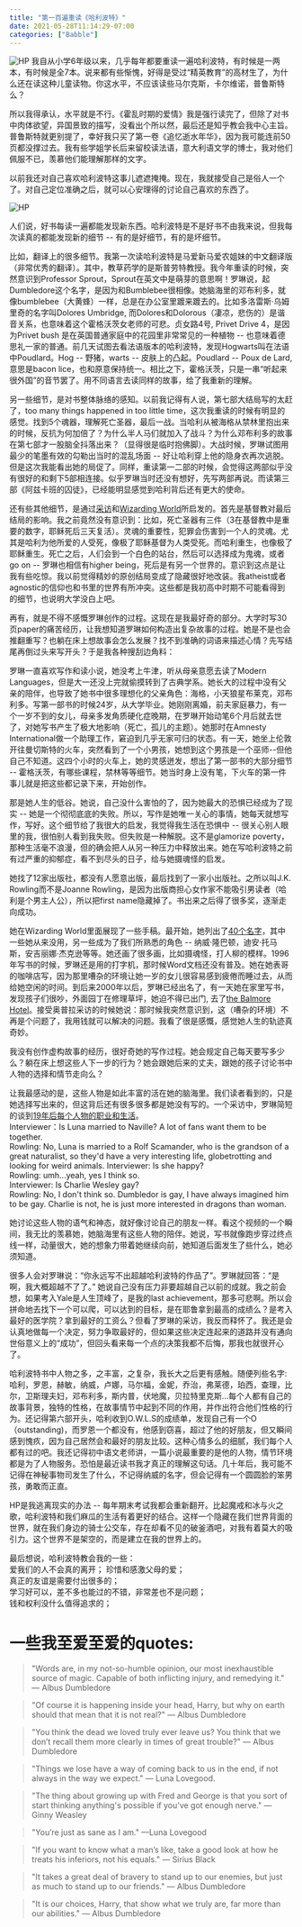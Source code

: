```yaml
---
title: "第一百遍重读《哈利波特》"
date: 2021-05-28T11:14:29-07:00
categories: ["Babble"]
---
```

![HP](/post/HarryPotter/HP1_Christmas.jpeg)
我自从小学6年级以来，几乎每年都要重读一遍哈利波特，有时候是一两本，有时候是全7本。说来都有些惭愧，好得是受过“精英教育”的高材生了，为什么还在读这种儿童读物。你这水平，不应该读些马尔克斯，卡尔维诺，普鲁斯特么？

所以我得承认，水平就是不行。《霍乱时期的爱情》我是强行读完了，但除了对书中肉体欲望，异国景致的描写，没看出个所以然，最后还是知乎教会我中心主旨。普鲁斯特就更别提了，幸好我只买了第一卷《追忆逝水年华》，因为我可能连前50页都没撑过去。我有些学姐学长后来留校读法语，意大利语文学的博士，我对他们佩服不已，羡慕他们能理解那样的文字。

以前我还对自己喜欢哈利波特这事儿遮遮掩掩。现在，我就接受自己是俗人一个了。对自己定位准确之后，就可以心安理得的讨论自己喜欢的东西了。

![HP](/post/HarryPotter/HP_castle.jpeg)

人们说，好书每读一遍都能发现新东西。哈利波特是不是好书不由我来说，但我每次读真的都能发现新的细节 -- 有的是好细节，有的是坏细节。

比如，翻译上的很多细节。我第一次读哈利波特是马爱新马爱农姐妹的中文翻译版（非常优秀的翻译）。其中，教草药学的是斯普劳特教授。我今年重读的时候，突然意识到Professor Sprout，Sprout在英文中是萌芽的意思啊！罗琳说，起Dumbledore这个名字，是因为和Bumblebee很相像。她脑海里的邓布利多，就像bumblebee（大黄蜂）一样，总是在办公室里踱来踱去的。比如多洛雷斯·乌姆里奇的名字叫Dolores Umbridge, 而Dolores和Dolorous（凄凉，悲伤的）是谐音关系，也意味着这个霍格沃茨女老师的可悲。贞女路4号, Privet Drive 4，是因为Privet bush 是在英国普通家庭中的花园里非常常见的一种植物 -- 也意味着德思礼一家的普通。前几天试图去看法语版本的哈利波特，发现Hogwarts叫在法语中Poudlard。Hog -- 野猪，warts -- 皮肤上的凸起。Poudlard -- Poux de Lard, 意思是bacon lice，也和原意保持统一。相比之下，霍格沃茨，只是一串“听起来很外国”的音节罢了。用不同语言去读同样的故事，给了我重新的理解。

另一些细节，是对书整体脉络的感知。以前我记得有人说，第七部大结局写的太赶了，too many things happened in too little time，这次我重读的时候有明显的感觉。找到5个魂器，理解死亡圣器，最后一战。当哈利从被海格从禁林里抱出来的时候，反抗为何加倍了？为什么半人马们就加入了战斗？为什么邓布利多的故事在第七部才一股脑全抖落出来？（显得很是临时抱佛脚）。大战时候，罗琳试图用最少的笔墨有效的勾勒出当时的混乱场面 -- 好让哈利穿上他的隐身衣再次逃脱。但是这次我能看出她的局促了。同样，重读第一二部的时候，会觉得这两部似乎没有很好的和剩下5部相连接。似乎罗琳当时还没有想好，先写两部再说。而读第三部《阿兹卡班的囚徒》，已经能明显感觉到哈利背后还有更大的使命。

还有些其他细节，是通过[采访](https://www.youtube.com/watch?v=gTotbiUjLxw)和[Wizarding World](https://www.wizardingworld.com/writing-by-jk-rowling)所启发的。首先是基督教对最后结局的影响。我之前竟然没有意识到：比如，死亡圣器有三件（3在基督教中是重要的数字，耶稣死后三天复活）。灵魂的重要性，犯罪会伤害到一个人的灵魂。尤其是哈利为他所爱的人受死，像极了耶稣基督为人类受死。而哈利重生，也像极了耶稣重生。死亡之后，人们会到一个白色的站台，然后可以选择成为鬼魂，或者go on -- 罗琳也相信有higher being，死后是有另一个世界的。意识到这点是让我有些吃惊。我以前觉得精妙的原创结局变成了隐藏很好地改装。我atheist或者agnostic的信仰也和书里的世界有所冲突。这些都是我初高中时期不可能看得到的细节，也说明大学没白上吧。

再有，就是不得不感慨罗琳创作的过程。这现在是我最好奇的部分。大学时写30页paper的痛苦经历，让我想知道罗琳如何构造出复杂故事的过程。她是不是也会推翻重写？也躺在床上想故事会怎么发展？找不到准确的词语来描述心情？先写结尾再倒过头来写开头？于是我各种搜刮边角料：

罗琳一直喜欢写作和读小说，她没考上牛津，听从母亲意愿去读了Modern Languages，但是大一还没上完就偷摸转到了古典学系。她长大的过程中没有父亲的陪伴，也导致了她书中很多理想化的父亲角色：海格，小天狼星布莱克，邓布利多。写第一部书的时候24岁，从大学毕业。她刚刚离婚，前夫家庭暴力，有一个一岁不到的女儿，母亲多发角质硬化症晚期，在罗琳开始动笔6个月后就去世了，对她写书产生了极大地影响（死亡，孤儿的主题）。她那时在Amnesty International做一个助理工作，窘迫到几乎无家可归的状态。有一天，她坐上伦敦开往曼切斯特的火车，突然看到了一个小男孩，她想到这个男孩是一个巫师--但他自己不知道。这四个小时的火车上，她的灵感迸发，想出了第一部书的大部分细节 -- 霍格沃茨，有哪些课程，禁林等等细节。她当时身上没有笔，下火车的第一件事儿就是把这些都记录下来，开始创作。

那是她人生的低谷。她说，自己没什么害怕的了，因为她最大的恐惧已经成为了现实 -- 她是一个彻彻底底的失败。所以，写作是她唯一关心的事情，她每天就想写作，写好。这个细节给了我很大的启发，我觉得我生活在恐惧中 -- 很关心别人眼里的我，很怕别人看到我失败。但失败是一种解脱。这不是glamorize poverty，那种生活毫不浪漫，但的确会把人从另一种压力中释放出来。她在写哈利波特之前有过严重的抑郁症，看不到尽头的日子，给与她摄魂怪的启发。

她找了12家出版社，都没有人愿意出版，最后找到了一家小出版社。之所以叫J.K. Rowling而不是Joanne Rowling，是因为出版商担心女作家不能吸引男读者（哈利是个男主人公），所以把first name隐藏掉了。书出来之后得了很多奖，逐渐走向成功。

她在Wizarding World里面展现了一些手稿。最开始，她列出了[40个名字](https://www.wizardingworld.com/writing-by-jk-rowling/the-original-forty)，其中一些她从来没用，另一些成为了我们所熟悉的角色 -- 纳威·隆巴顿，迪安·托马斯，安吉丽娜·杰克逊等等。她还画了很多画，比如摄魂怪，打人柳的模样。1996年写书的时候，罗琳还是用的打字机，那时候Word文档还没有普及。她在她表哥的咖啡店写，因为那里嘈杂的环境让她一岁的女儿很容易感到疲倦而睡过去，从而给她空闲的时间。到后来2000年以后，罗琳已经出名了，有一天她在家里写书，发现孩子们很吵，外面园丁在修理草坪，她迫不得已出门, 去了[the Balmore Hotel](https://en.wikipedia.org/wiki/Balmoral_Hotel)。接受奥普拉采访的时候她说：那时候我突然意识到，这（嘈杂的环境）不再是个问题了，我用钱就可以解决的问题。我看了很是感慨，感觉她人生的轨迹真奇妙。

我没有创作虚构故事的经历，很好奇她的写作过程。她会规定自己每天要写多少么？躺在床上想这些人下一步的行为？她会跟她后来的丈夫，跟她的孩子讨论书中人物的选择和情节走向么？

让我最感动的是，这些人物是如此丰富的活在她的脑海里。我们读者看到的，只是她选择写出来的，但这背后还有很多很多都是她没有写的。一个采访中，罗琳简短的谈到[19年后每个人物的职业和生活](https://youtu.be/Ij97LWo0I7s?t=1907)。  
Interviewer：Is Luna married to Naville? A lot of fans want them to be together.  
Rowling: No, Luna is married to a Rolf Scamander, who is the grandson of a great naturalist, so they'd have a very interesting life, globetrotting and looking for weird animals.
Interviewer: Is she happy?  
Rowling: umh...yeah, yes I think so.  
Interviewer: Is Charlie Wesley gay?  
Rowling: No, I don't think so. Dumbledor is gay, I have always imagined him to be gay. Charlie is not, he is just more interested in dragons than woman.  

她讨论这些人物的语气和神态，就好像讨论自己的朋友一样。看这个视频的一个瞬间，我无比的羡慕她，她脑海里有这些人物的陪伴。她说，写书就像跑步穿过终点线一样，动量很大，她的想象力带着她继续向前，她知道后面发生了些什么，她必须知道。

很多人会对罗琳说：“你永远写不出超越哈利波特的作品了”。罗琳就回答：“是啊，我大概超越不了了。” 她说自己没有压力非要超越自己以前的成就。我之前会想，如果考入Yale是人生顶峰了，是我的last achievement，那多可悲啊。所以会拼命地去找下一个可以爬，可以达到的目标，是在耶鲁拿到最高的成绩么？是考入最好的医学院？拿到最好的工资么？但看了罗琳的采访，我反而释怀了。我还是会认真地做每一个决定，努力争取最好的，但如果这些决定连起来的道路并没有通向世俗意义上的“成功”，但回头看来每一个点的决策我都不后悔，那我也就很开心了。

哈利波特书中人物之多，之丰富，之复杂，我长大之后更有感触。随便列些名字: 哈利，罗恩，赫敏，纳威，卢娜，马尔福，金妮，乔治，弗莱德，珀西，查理，比尔，卫斯理夫妇，邓布利多，斯内普，伏地魔，贝拉特里克斯...每个人都有自己的故事背景，独特的性格，在故事情节中起到不同的作用，并作出符合他们性格的行为。还记得第六部开头，哈利收到O.W.L.S的成绩单，发现自己有一个O（outstanding)，而罗恩一个都没有，他感到窃喜，超过了他的好朋友，但又瞬间感到愧疚，因为自己居然会和最好的朋友比较。这种心情多么的细腻，我们每个人都有过的吧。我还记得初中语文老师讲，一篇小说最重要的是他的人物，情节环境都是为了人物服务。恐怕是最近读书我才真正的理解这句话。几十年后，我可能不记得在神秘事物司发生了什么，不记得纳威的名字，但会记得有一个圆圆脸的笨男孩，勇敢而正直。

HP是我逃离现实的办法 -- 每年期末考试我都会重新翻开。比起魔戒和冰与火之歌，哈利波特和我们麻瓜的生活有着更好的结合。这样一个隐藏在我们世界背面的世界，就在我们身边的骑士公交车，存在却看不见的破釜酒吧，对我有着莫大的吸引力。这个世界不是架空的，而是建立在我的世界上的。

最后想说，哈利波特教会我的一些：  
爱我们的人不会真的离开； 
珍惜和感激父母的爱；  
真正的友谊是需要付出很多的；  
学习好可以，差不多也能过的不错，非常差也不是问题；  
钱和权利没什么值得追求的；  

# 一些我至爱至爱的quotes: 

> "Words are, in my not-so-humble opinion, our most inexhaustible source of magic. Capable of both inflicting injury, and remedying it." ― Albus Dumbledore

> "Of course it is happening inside your head, Harry, but why on earth should that mean that it is not real?" ― Albus Dumbledore

> "You think the dead we loved truly ever leave us? You think that we don’t recall them more clearly in times of great trouble?" — Albus Dumbledore

> "Things we lose have a way of coming back to us in the end, if not always in the way we expect." ― Luna Lovegood.

> "The thing about growing up with Fred and George is that you sort of start thinking anything's possible if you've got enough nerve." — Ginny Weasley

> "You’re just as sane as I am." —Luna Lovegood

> "If you want to know what a man’s like, take a good look at how he treats his inferiors, not his equals." — Sirius Black

> "It takes a great deal of bravery to stand up to our enemies, but just as much to stand up to our friends." ― Albus Dumbledore

> "It is our choices, Harry, that show what we truly are, far more than our abilities." — Albus Dumbledore





